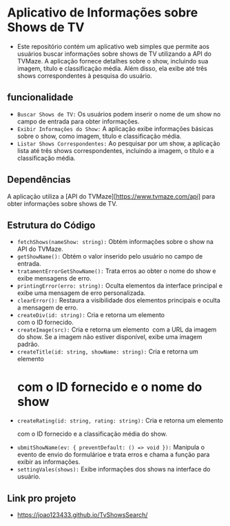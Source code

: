 # Aplicativo de Informações sobre Shows de TV
- Este repositório contém um aplicativo web simples que permite aos usuários buscar informações sobre shows de TV utilizando a API do TVMaze. A aplicação fornece detalhes sobre o show, incluindo sua imagem, título e classificação média. Além disso, ela exibe até três shows correspondentes à pesquisa do usuário.

## funcionalidade
- `Buscar Shows de TV:` Os usuários podem inserir o nome de um show no campo de entrada para obter informações.
- `Exibir Informações do Show:` A aplicação exibe informações básicas sobre o show, como imagem, título e classificação média.
- `Listar Shows Correspondentes:` Ao pesquisar por um show, a aplicação lista até três shows correspondentes, incluindo a imagem, o título e a classificação média.

## Dependências
A aplicação utiliza a [API do TVMaze][https://www.tvmaze.com/api] para obter informações sobre shows de TV.

## Estrutura do Código
- `fetchShows(nameShow: string):` Obtém informações sobre o show na API do TVMaze.
- `getShowName():` Obtém o valor inserido pelo usuário no campo de entrada.
- `tratamentErrorGetShowName():` Trata erros ao obter o nome do show e exibe mensagens de erro.
- `printingError(erro: string):` Oculta elementos da interface principal e exibe uma mensagem de erro personalizada.
- `clearError():` Restaura a visibilidade dos elementos principais e oculta a mensagem de erro.
- `createDiv(id: string):` Cria e retorna um elemento <div> com o ID fornecido.
- `createImage(src):` Cria e retorna um elemento <img> com a URL da imagem do show. Se a imagem não estiver disponível, exibe uma imagem padrão.
- `createTitle(id: string, showName: string):` Cria e retorna um elemento <h1> com o ID fornecido e o nome do show
- `createRating(id: string, rating: string):` Cria e retorna um elemento <p> com o ID fornecido e a classificação média do show.
- `ubmitShowName(ev: { preventDefault: () => void }):` Manipula o evento de envio do formulárioe e trata erros e chama a função para exibir as informações.
- `settingVales(shows):`  Exibe informações dos shows na interface do usuário.

## Link pro projeto
- https://joao123433.github.io/TvShowsSearch/